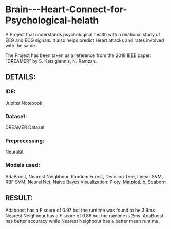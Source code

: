 # Brain---Heart-Connect-for-Psychological-helath
A Project that understands psychological health with a relational study of EEG and ECG signals. It also helps predict Heart attacks and rates involved with the same.

The Project has been taken as a reference from the 2018 IEEE paper: "DREAMER" by S. Katsigiannis, N. Ramzan.

## DETAILS:
### IDE: 
Jupiter Notebook
### Dataset: 
DREAMER Dataset
### Preprocessing: 
Neurokit
### Models used: 
AdaBoost, Nearest Neighbour, Random Forest, Decision Tree, Linear SVM, RBF SVM, Neural Net, Naive Bayes
Visualization: Ploty, MatplotLib, Seaborn

## RESULT:
Adaboost has a F score of 0.97 but the runtime was found to be 3.9ms
Nearest Neighbour has a F score of 0.86 but the runtime is 2ms.
AdaBoost has better accuracy while Nearest Neighbour has a better mean runtime.
